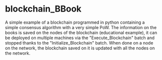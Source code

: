 # blockchain_BBook
A simple example of a blockchain programmed in python containing a simple consensus algorithm with a very simple PoW.
The information on the books is saved on the nodes of the blockchain (educational example), it can be deployed on multiple machines via the "Execute_Blockchain" batch and stopped thanks to the "Initialize_Blockchain" batch. When done on a node on the network, the blockchain saved on it is updated with all the nodes on the network.
